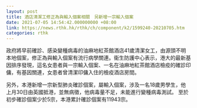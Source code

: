 ```yaml
---
layout: post
title: 酒店清潔工修正為與輸入個案相關　另新增一宗輸入個案
date: 2021-07-05 14:54:42.000000000 +08:00
link: https://news.rthk.hk/rthk/ch/component/k2/1599240-20210705.htm
categories: rthk
---
```


政府將早前確診、感染變種病毒的油麻地紅茶館酒店41歲清潔女工，由源頭不明本地個案，修正為與輸入個案有流行病學關連。衞生防護中心表示，港大的最新基因排序發現，這名女患者與一宗輸入個案、一名在油麻地紅茶館酒店檢疫的確診印傭，有基因關連，女患者曾清潔印傭入住的檢疫酒店房間。

另外，本港新增一宗新型肺炎確診個案，屬輸入個案，涉及一名18歲男學生，他上月30日由英國抵港，並無病徵，他病毒量不足，未能進行變種病毒測試。
至於初步確診個案少於5宗，本港累計確診個案有11943宗。
